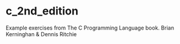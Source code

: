 # c_2nd_edition
Example exercises from The C Programming Language book. Brian Kerninghan & Dennis Ritchie
